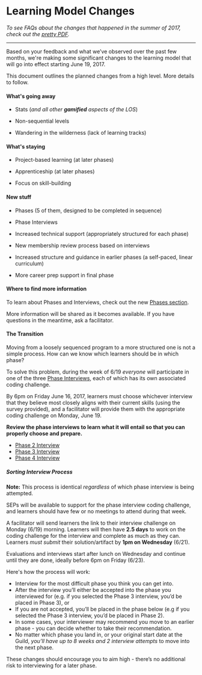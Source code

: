 # Learning Model Changes

_To see FAQs about the changes that happened in the summer of 2017, check out the [pretty PDF](/images/FAQ-Summer-2017-Upgrade.pdf)._

---

Based on your feedback and what we’ve observed over the past few months, we're making some significant changes to the learning model that will go into effect starting June 19, 2017.

This document outlines the planned changes from a high level. More details to follow.

#### What's going away

- Stats (*and all other **gamified** aspects of the LOS*)

- Non-sequential levels

- Wandering in the wilderness (lack of learning tracks)

#### What's staying

- Project-based learning (at later phases)

- Apprenticeship (at later phases)

- Focus on skill-building

#### New stuff

- Phases (5 of them, designed to be completed in sequence)

- Phase Interviews

- Increased technical support (appropriately structured for each phase)

- New membership review process based on interviews

- Increased structure and guidance in earlier phases (a self-paced, linear curriculum)

- More career prep support in final phase

#### Where to find more information

To learn about Phases and Interviews, check out the new [Phases section](/Phases).

More information will be shared as it becomes available. If you have questions in the meantime, ask a facilitator.

#### The Transition

Moving from a loosely sequenced program to a more structured one is not a simple process. How can we know which learners should be in which phase?

To solve this problem, during the week of 6/19 _everyone_ will participate in one of the three [Phase Interviews](/Phases/Interviews), each of which has its own associated coding challenge.

By 6pm on Friday June 16, 2017, learners must choose whichever interview that they believe most closely aligns with their current skills (using the survey provided), and a facilitator will provide them with the appropriate coding challenge on Monday, June 19.

**Review the phase interviews to learn what it will entail so that you can properly choose and prepare.**

- [Phase 2 Interview](/Phases/Interviews/Phase_2.md)
- [Phase 3 Interview](/Phases/Interviews/Phase_3.md)
- [Phase 4 Interview](/Phases/Interviews/Phase_4.md)

##### Sorting Interview Process

**Note:** This process is identical *regardless* of which phase interview is being attempted.

SEPs will be available to support for the phase interview coding challenge, and learners should have few or no meetings to attend during that week.

A facilitator will send learners the link to their interview challenge on Monday (6/19) morning. Learners will then have **2.5 days** to work on the coding challenge for the interview and complete as much as they can. Learners _must submit_ their solution/artifact by **1pm on Wednesday** (6/21).

Evaluations and interviews start after lunch on Wednesday and continue until they are done, ideally before 6pm on Friday (6/23).

Here's how the process will work:

- Interview for the most difficult phase you think you can get into.
- After the interview you’ll either be accepted into the phase you interviewed for (e.g. if you selected the Phase 3 interview, you’d be placed in Phase 3), or
- If you are not accepted, you’ll be placed in the phase below (e.g if you selected the Phase 3 interview, you’d be placed in Phase 2).
- In some cases, your interviewer may recommend you move to an earlier phase - you can decide whether to take their recommendation.
- No matter which phase you land in, or your original start date at the Guild, _you’ll have up to 8 weeks and 2 interview attempts_ to move into the next phase.

These changes should encourage you to aim high - there’s no additional risk to interviewing for a later phase.
